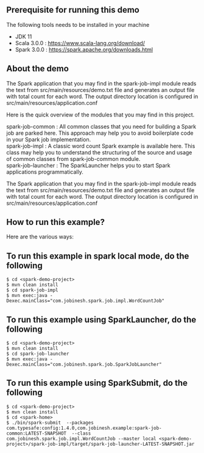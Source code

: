 ## Prerequisite for running this demo    
The following tools needs to be installed in your machine         
- JDK 11     
- Scala 3.0.0 : https://www.scala-lang.org/download/     
- Spark 3.0.0 : https://spark.apache.org/downloads.html     

## About the demo     
The Spark application that you may find in the spark-job-impl module reads the text from src/main/resources/demo.txt file
and generates an output file with total count for each word. The output directory location is configured in src/main/resources/application.conf

Here is the quick overview of the modules that you may find in this project.    

spark-job-common :  All common classes that you need for building a Spark job are parked here. This approach may help you to avoid boilerplate code in your Spark job implementation.        
spark-job-impl : A classic word count Spark  example is available here.   This class may help you to understand the structuring of the source and usage of common classes from spark-job-common module.       
spark-job-launcher : The SparkLauncher helps you to start Spark applications programmatically.       
        
The Spark application that you may find in the spark-job-impl module reads the text from src/main/resources/demo.txt file
and generates an output file with total count for each word. The output directory location is configured in src/main/resources/application.conf        


## How to run this example?    
Here are the various ways:    
## To run this example in spark local mode, do the following
```
$ cd <spark-demo-project>      
$ mvn clean install     
$ cd spark-job-impl
$ mvn exec:java -Dexec.mainClass="com.jobinesh.spark.job.impl.WordCountJob"  
```

## To run this example using SparkLauncher, do the following
```
$ cd <spark-demo-project>      
$ mvn clean install     
$ cd spark-job-launcher  
$ mvn exec:java -Dexec.mainClass="com.jobinesh.spark.job.SparkJobLauncher"  
```

## To run this example using SparkSubmit, do the following
```
$ cd <spark-demo-project>      
$ mvn clean install     
$ cd <spark-home>
$ ./bin/spark-submit  --packages com.typesafe:config:1.4.0,com.jobinesh.example:spark-job-common:LATEST-SNAPSHOT  --class com.jobinesh.spark.job.impl.WordCountJob --master local <spark-demo-project>/spark-job-impl/target/spark-job-launcher-LATEST-SNAPSHOT.jar     
  ```
